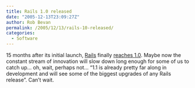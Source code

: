 ```yaml
---
title: Rails 1.0 released
date: "2005-12-13T23:09:27Z"
author: Rob Bevan
permalink: /2005/12/13/rails-10-released/
categories:
  - Software
---
```

15 months after its initial launch, [Rails][1] finally [reaches 1.0][2]. Maybe now the constant stream of innovation will slow down long enough for some of us to catch up&#8230; oh, wait, perhaps not&#8230; &#8220;1.1 is already pretty far along in development and will see some of the biggest upgrades of any Rails release&#8221;. Can&#8217;t wait.

 [1]: http://www.rubyonrails.com/
 [2]: http://weblog.rubyonrails.com/articles/2005/12/13/rails-1-0-party-like-its-one-oh-oh
